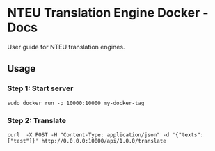 # NTEU Translation Engine Docker - Docs

User guide for NTEU translation engines.

## Usage

### Step 1: Start server

```
sudo docker run -p 10000:10000 my-docker-tag
```

### Step 2: Translate

```
curl  -X POST -H "Content-Type: application/json" -d '{"texts": ["test"]}' http://0.0.0.0:10000/api/1.0.0/translate

```


